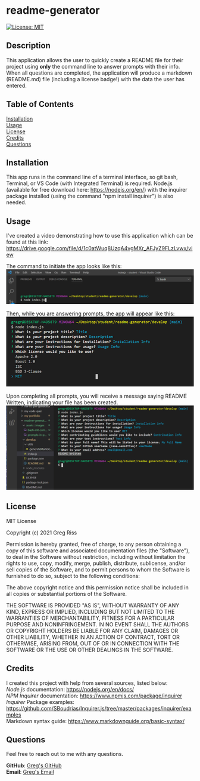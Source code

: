 # readme-generator

[![License: MIT](https://img.shields.io/badge/License-MIT-yellow.svg)](https://opensource.org/licenses/MIT)

## Description

This application allows the user to quickly create a README file for their project using **only** the command line to answer prompts with their info. When all questions are completed, the application will produce a markdown (README.md) file (including a license badge!) with the data the user has entered.

## Table of Contents

[Installation](#installation)  
[Usage](#usage)  
[License](#license)        
[Credits](#credits)  
[Questions](#questions)

## Installation

This app runs in the command line of a terminal interface, so git bash, Terminal, or VS Code (with Integrated Terminal) is required. Node.js (available for free download here: https://nodejs.org/en/) with the inquirer package installed (using the command "npm install inquirer") is also needed. 

## Usage

I've created a video demonstrating how to use this application which can be found at this link: https://drive.google.com/file/d/1c0atWuq8UzqA4vgMXr_AFJyZ9FLzLvwx/view

The command to initiate the app looks like this:
![bash-init-command](assets/images/bash-init-command.png)

Then, while you are answering prompts, the app will appear like this:
![prompts-in-progress](assets/images/prompts-in-progress.png)

Upon completing all prompts, you will receive a message saying README Written, indicating your file has been created.
![readme-written](assets/images/readme-written.png)

## License 

MIT License

Copyright (c) 2021 Greg Riss

Permission is hereby granted, free of charge, to any person obtaining a copy
of this software and associated documentation files (the "Software"), to deal
in the Software without restriction, including without limitation the rights
to use, copy, modify, merge, publish, distribute, sublicense, and/or sell
copies of the Software, and to permit persons to whom the Software is
furnished to do so, subject to the following conditions:

The above copyright notice and this permission notice shall be included in all
copies or substantial portions of the Software.

THE SOFTWARE IS PROVIDED "AS IS", WITHOUT WARRANTY OF ANY KIND, EXPRESS OR
IMPLIED, INCLUDING BUT NOT LIMITED TO THE WARRANTIES OF MERCHANTABILITY,
FITNESS FOR A PARTICULAR PURPOSE AND NONINFRINGEMENT. IN NO EVENT SHALL THE
AUTHORS OR COPYRIGHT HOLDERS BE LIABLE FOR ANY CLAIM, DAMAGES OR OTHER
LIABILITY, WHETHER IN AN ACTION OF CONTRACT, TORT OR OTHERWISE, ARISING FROM,
OUT OF OR IN CONNECTION WITH THE SOFTWARE OR THE USE OR OTHER DEALINGS IN THE
SOFTWARE.

## Credits 

I created this project with help from several sources, listed below:  
*Node.js* documentation: https://nodejs.org/en/docs/  
*NPM Inquirer* documentation: https://www.npmjs.com/package/inquirer  
*Inquirer* Package examples: https://github.com/SBoudrias/Inquirer.js/tree/master/packages/inquirer/examples  
Markdown syntax guide: https://www.markdownguide.org/basic-syntax/

## Questions

Feel free to reach out to me with any questions.

**GitHub**: [Greg's GitHub](https://github.com/gregriss)  
**Email**: [Greg's Email](gregriss23@gmail.com)